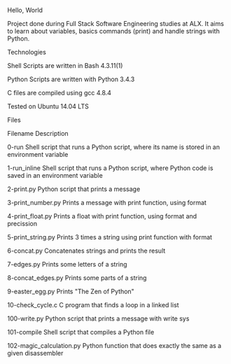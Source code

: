 Hello, World

Project done during Full Stack Software Engineering studies at ALX. It aims to learn about variables, basics commands (print) and handle strings with Python.



Technologies

Shell Scripts are written in Bash 4.3.11(1)

Python Scripts are written with Python 3.4.3

C files are compiled using gcc 4.8.4

Tested on Ubuntu 14.04 LTS

Files

Filename	Description

0-run	Shell script that runs a Python script, where its name is stored in an environment variable

1-run_inline	Shell script that runs a Python script, where Python code is saved in an environment variable

2-print.py	Python script that prints a message

3-print_number.py	Prints a message with print function, using format

4-print_float.py	Prints a float with print function, using format and precission

5-print_string.py	Prints 3 times a string using print function with format

6-concat.py	Concatenates strings and prints the result

7-edges.py	Prints some letters of a string

8-concat_edges.py	Prints some parts of a string

9-easter_egg.py	Prints "The Zen of Python"

10-check_cycle.c	C program that finds a loop in a linked list

100-write.py	Python script that prints a message with write sys

101-compile	Shell script that compiles a Python file

102-magic_calculation.py	Python function that does exactly the same as a given disassembler
